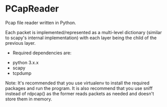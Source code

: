 # PCapReader
Pcap file reader written in Python.

Each packet is implemented/represented as a multi-level dictionary (similar to scapy's internal implementation) with each layer being the child of the previous layer.

* Required dependencies are:
- python 3.x.x
- scapy
- tcpdump

Note: It's recommended that you use virtualenv to install the required packages and run the program. It is also recommend that you use sniff instead of rdpcap() as the former reads packets as needed and doesn't store them in memory.
